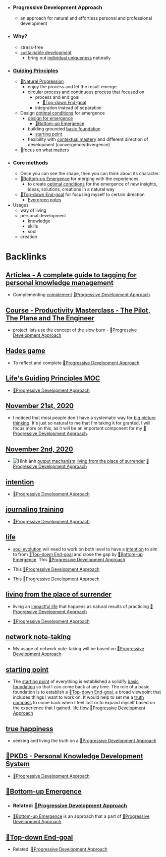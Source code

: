 - ### Progressive Development Approach
    - an approach for natural and effortless personal and professional development
- ### Why?
    - stress-free
    - [sustainable development](<sustainable development.md>)
        - bring out [individual uniqueness](<individual uniqueness.md>) naturally
- ### [Guiding Principles](<Guiding Principles.md>)
    - [🌱Natural Progression](<🌱Natural Progression.md>)
        - enjoy the process and let the result emerge
        - [circular process](<circular process.md>) and [continuous process](<continuous process.md>) that focused on
            - process and end goal 
                - [🌲Top-down End-goal](<🌲Top-down End-goal.md>)
            - integration instead of separation
    - Design [optimal conditions](<optimal conditions.md>) for emergence
        - [design for emergence](<design for emergence.md>)
            - [🌲Bottom-up Emergence](<🌲Bottom-up Emergence.md>) 
        - building grounded [basic foundation](<basic foundation.md>)
            - [starting point](<starting point.md>)
        - flexibility with [contextual mastery](<contextual mastery.md>) and different direction of development (convergence/divergence)
    - [🌱focus on what matters](<🌱focus on what matters.md>)
- ### Core methods
    - Once you can see the shape, then you can think about its character.
    -  [🌲Bottom-up Emergence](<🌲Bottom-up Emergence.md>) for merging with the experiences
        - to create [optimal conditions](<optimal conditions.md>) for the emergence of new insights, ideas, solutions, creations in a natural way 
    -  [🌲Top-down End-goal](<🌲Top-down End-goal.md>) for focusing myself to certain direction
        - [Evergreen notes](<Evergreen notes.md>)
- Usages
    - way of living
    - personal development
        - knowledge
        - skills
        - soul
    - creation

# Backlinks
## [Articles - A complete guide to tagging for personal knowledge management](<Articles - A complete guide to tagging for personal knowledge management.md>)
- Complementing [complement](<complement.md>) [🌱Progressive Development Approach](<🌱Progressive Development Approach.md>)

## [Course - Productivity Masterclass - The Pilot, The Plane and The Engineer](<Course - Productivity Masterclass - The Pilot, The Plane and The Engineer.md>)
- project lists use the concept of the slow burn - [🌱Progressive Development Approach](<🌱Progressive Development Approach.md>)

## [Hades game](<Hades game.md>)
- To reflect and complete [🌱Progressive Development Approach](<🌱Progressive Development Approach.md>)

## [Life's Guiding Principles MOC](<Life's Guiding Principles MOC.md>)
- [🌱Progressive Development Approach](<🌱Progressive Development Approach.md>)

## [November 21st, 2020](<November 21st, 2020.md>)
- I noticed that most people don't have a systematic way for [big picture thinking](<big picture thinking.md>). It's just so natural to me that I'm taking it for granted. I will focus more on this, as it will be an important component for my [🌱Progressive Development Approach](<🌱Progressive Development Approach.md>).

## [November 2nd, 2020](<November 2nd, 2020.md>)
- ![Hình ảnh](https://pbs.twimg.com/media/EbqbNmqWoAEuC30?format=png&name=900x900) [output mechanism](<output mechanism.md>) [living from the place of surrender](<living from the place of surrender.md>) [🌱Progressive Development Approach](<🌱Progressive Development Approach.md>)

## [intention](<intention.md>)
- [🌱Progressive Development Approach](<🌱Progressive Development Approach.md>)

## [journaling training](<journaling training.md>)
- [🌱Progressive Development Approach](<🌱Progressive Development Approach.md>)

## [life](<life.md>)
- [soul evolution](<soul evolution.md>) will need to work on both level to have a [intention](<intention.md>) to aim to from [🌲Top-down End-goal](<🌲Top-down End-goal.md>) and close the gap by [🌲Bottom-up Emergence](<🌲Bottom-up Emergence.md>). This [🌱Progressive Development Approach](<🌱Progressive Development Approach.md>)

- This [🌱Progressive Development Approach](<🌱Progressive Development Approach.md>)

- This [🌱Progressive Development Approach](<🌱Progressive Development Approach.md>)

## [living from the place of surrender](<living from the place of surrender.md>)
- living an [impactful life](<impactful life.md>) that happens as natural results of practicing [🌱Progressive Development Approach](<🌱Progressive Development Approach.md>)

- [🌱Progressive Development Approach](<🌱Progressive Development Approach.md>)

## [network note-taking](<network note-taking.md>)
- My usage of network note-taking will be based on [🌱Progressive Development Approach](<🌱Progressive Development Approach.md>)

## [starting point](<starting point.md>)
- The [starting point](<starting point.md>) of everything is established a solidify [basic foundation](<basic foundation.md>) so that I can come back at any time. The role of a basic foundation is to establish a [🌲Top-down End-goal](<🌲Top-down End-goal.md>), a broad viewpoint that includes things I want to work on. It would help to set me a [truth compass](<truth compass.md>) to come back when I feel lost or to expand myself based on the experience that I gained. [life flow](<life flow.md>) [🌱Progressive Development Approach](<🌱Progressive Development Approach.md>)

## [true happiness](<true happiness.md>)
- seeking and living the truth on a [🌱Progressive Development Approach](<🌱Progressive Development Approach.md>)

## [🌱PKDS - Personal Knowledge Development System ](<🌱PKDS - Personal Knowledge Development System .md>)
- [🌱Progressive Development Approach](<🌱Progressive Development Approach.md>)

## [🌲Bottom-up Emergence](<🌲Bottom-up Emergence.md>)
- ### Related: [🌱Progressive Development Approach](<🌱Progressive Development Approach.md>)

- [🌲Bottom-up Emergence](<🌲Bottom-up Emergence.md>) is an approach that a part of [🌱Progressive Development Approach](<🌱Progressive Development Approach.md>)

## [🌲Top-down End-goal](<🌲Top-down End-goal.md>)
- Related: [🌱Progressive Development Approach](<🌱Progressive Development Approach.md>)

